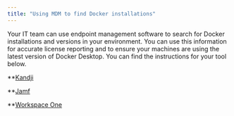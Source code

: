 ```yaml
---
title: "Using MDM to find Docker installations"
---
```

Your IT team can use endpoint management software to search for Docker installations and versions in your environment. You can use this information for accurate license reporting and to ensure your machines are using the latest version of Docker Desktop. You can find the instructions for your tool below. 

**[Kandji](/https://support.kandji.io/support/solutions/articles/72000559793-view-a-device-application-list)

**[Jamf](/https://docs.jamf.com/10.25.0/jamf-pro/administrator-guide/Application_Usage.html)

**[Workspace One](/https://blogs.vmware.com/euc/2022/11/how-to-use-workspace-one-intelligence-to-manage-app-licenses-and-reduce-costs.html)
